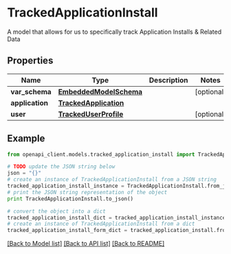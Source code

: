 # TrackedApplicationInstall

A model that allows for us to specifically track Application Installs & Related Data

## Properties
Name | Type | Description | Notes
------------ | ------------- | ------------- | -------------
**var_schema** | [**EmbeddedModelSchema**](EmbeddedModelSchema.md) |  | [optional] 
**application** | [**TrackedApplication**](TrackedApplication.md) |  | 
**user** | [**TrackedUserProfile**](TrackedUserProfile.md) |  | [optional] 

## Example

```python
from openapi_client.models.tracked_application_install import TrackedApplicationInstall

# TODO update the JSON string below
json = "{}"
# create an instance of TrackedApplicationInstall from a JSON string
tracked_application_install_instance = TrackedApplicationInstall.from_json(json)
# print the JSON string representation of the object
print TrackedApplicationInstall.to_json()

# convert the object into a dict
tracked_application_install_dict = tracked_application_install_instance.to_dict()
# create an instance of TrackedApplicationInstall from a dict
tracked_application_install_form_dict = tracked_application_install.from_dict(tracked_application_install_dict)
```
[[Back to Model list]](../README.md#documentation-for-models) [[Back to API list]](../README.md#documentation-for-api-endpoints) [[Back to README]](../README.md)


